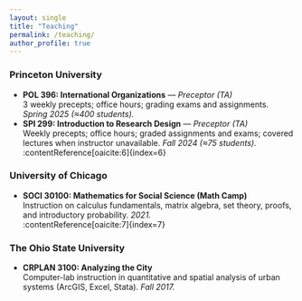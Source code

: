 ```yaml
---
layout: single
title: "Teaching"
permalink: /teaching/
author_profile: true
---
```


### Princeton University
- **POL 396: International Organizations** — *Preceptor (TA)*  
  3 weekly precepts; office hours; grading exams and assignments. *Spring 2025 (≈400 students).*  
- **SPI 299: Introduction to Research Design** — *Preceptor (TA)*  
  Weekly precepts; office hours; graded assignments and exams; covered lectures when instructor unavailable. *Fall 2024 (≈75 students).*  
:contentReference[oaicite:6]{index=6}

### University of Chicago
- **SOCI 30100: Mathematics for Social Science (Math Camp)**  
  Instruction on calculus fundamentals, matrix algebra, set theory, proofs, and introductory probability. *2021.*  
:contentReference[oaicite:7]{index=7}

### The Ohio State University
- **CRPLAN 3100: Analyzing the City**  
  Computer-lab instruction in quantitative and spatial analysis of urban systems (ArcGIS, Excel, Stata). *Fall 2017.*  


